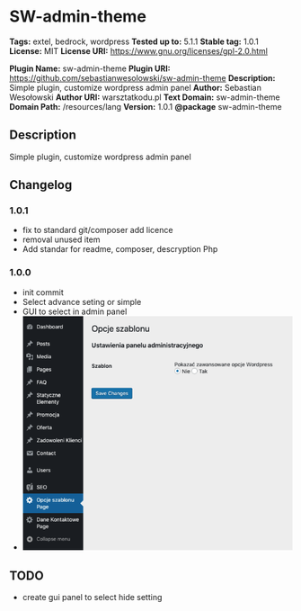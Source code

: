 # SW-admin-theme

**Tags:** extel, bedrock, wordpress
**Tested up to:** 5.1.1
**Stable tag:** 1.0.1
**License:** MIT
**License URI:** https://www.gnu.org/licenses/gpl-2.0.html

**Plugin Name:** sw-admin-theme
**Plugin URI:** https://github.com/sebastianwesolowski/sw-admin-theme
**Description:** Simple plugin, customize wordpress admin panel
**Author:** Sebastian Wesołowski
**Author URI:** warsztatkodu.pl
**Text Domain:** sw-admin-theme
**Domain Path:** /resources/lang
**Version:** 1.0.1
**@package** sw-admin-theme

## Description

Simple plugin, customize wordpress admin panel

## Changelog

### 1.0.1

- fix to standard git/composer add licence
- removal unused item
- Add standar for readme, composer, descryption Php

### 1.0.0

- init commit
- Select advance seting or simple
- GUI to select in admin panel
- ![version 1.0.0](info-1-0-0.png)

## TODO

- create gui panel to select hide setting
